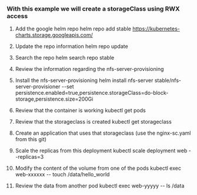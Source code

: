 ### With this example we will create a storageClass using RWX access


1. Add the google helm repo
    helm repo add stable https://kubernetes-charts.storage.googleapis.com/
    
2. Update the repo information
    helm repo update

3. Search the repo
    helm search repo stable

4. Review the information regarding the nfs-server-provisioning

5. Install the nfs-server-provisioning
    helm install nfs-server stable/nfs-server-provisioner --set persistence.enabled=true,persistence.storageClass=do-block-storage,persistence.size=200Gi
        
6. Review that the container is working
    kubectl get pods

7. Review that the storageclass is created
    kubectl get storageclass

8. Create an application that uses that storageclass (use the nginx-sc.yaml from this git)

9. Scale the replicas from this deployment
     kubectl scale deployment web --replicas=3

10. Modify the content of the volume from one of the pods
     kubectl exec web-xxxxxx -- touch /data/hello_world

11. Review the data from another pod
     kubectl exec web-yyyyy -- ls /data


